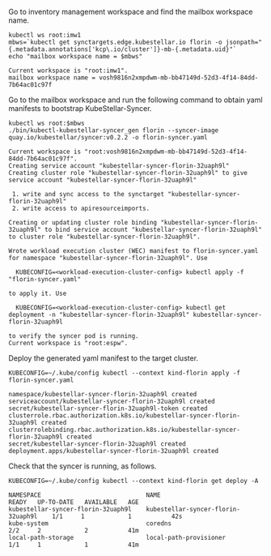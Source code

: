 <!--kubestellar-syncer-0-deploy-florin-start-->
Go to inventory management workspace and find the mailbox workspace name.
```shell
kubectl ws root:imw1
mbws=`kubectl get synctargets.edge.kubestellar.io florin -o jsonpath="{.metadata.annotations['kcp\.io/cluster']}-mb-{.metadata.uid}"`
echo "mailbox workspace name = $mbws"
```
``` { .bash .no-copy }
Current workspace is "root:imw1".
mailbox workspace name = vosh9816n2xmpdwm-mb-bb47149d-52d3-4f14-84dd-7b64ac01c97f
```

Go to the mailbox workspace and run the following command to obtain yaml manifests to bootstrap KubeStellar-Syncer.
```shell
kubectl ws root:$mbws
./bin/kubectl-kubestellar-syncer_gen florin --syncer-image quay.io/kubestellar/syncer:v0.2.2 -o florin-syncer.yaml
```
``` { .bash .no-copy }
Current workspace is "root:vosh9816n2xmpdwm-mb-bb47149d-52d3-4f14-84dd-7b64ac01c97f".
Creating service account "kubestellar-syncer-florin-32uaph9l"
Creating cluster role "kubestellar-syncer-florin-32uaph9l" to give service account "kubestellar-syncer-florin-32uaph9l"

 1. write and sync access to the synctarget "kubestellar-syncer-florin-32uaph9l"
 2. write access to apiresourceimports.

Creating or updating cluster role binding "kubestellar-syncer-florin-32uaph9l" to bind service account "kubestellar-syncer-florin-32uaph9l" to cluster role "kubestellar-syncer-florin-32uaph9l".

Wrote workload execution cluster (WEC) manifest to florin-syncer.yaml for namespace "kubestellar-syncer-florin-32uaph9l". Use

  KUBECONFIG=<workload-execution-cluster-config> kubectl apply -f "florin-syncer.yaml"

to apply it. Use

  KUBECONFIG=<workload-execution-cluster-config> kubectl get deployment -n "kubestellar-syncer-florin-32uaph9l" kubestellar-syncer-florin-32uaph9l

to verify the syncer pod is running.
Current workspace is "root:espw".
```

Deploy the generated yaml manifest to the target cluster.
```shell
KUBECONFIG=~/.kube/config kubectl --context kind-florin apply -f florin-syncer.yaml
```
``` { .bash .no-copy }
namespace/kubestellar-syncer-florin-32uaph9l created
serviceaccount/kubestellar-syncer-florin-32uaph9l created
secret/kubestellar-syncer-florin-32uaph9l-token created
clusterrole.rbac.authorization.k8s.io/kubestellar-syncer-florin-32uaph9l created
clusterrolebinding.rbac.authorization.k8s.io/kubestellar-syncer-florin-32uaph9l created
secret/kubestellar-syncer-florin-32uaph9l created
deployment.apps/kubestellar-syncer-florin-32uaph9l created
```
    
Check that the syncer is running, as follows.
```shell
KUBECONFIG=~/.kube/config kubectl --context kind-florin get deploy -A
```
``` { .bash .no-copy }
NAMESPACE                             NAME                                  READY   UP-TO-DATE   AVAILABLE   AGE
kubestellar-syncer-florin-32uaph9l    kubestellar-syncer-florin-32uaph9l    1/1     1            1           42s
kube-system                           coredns                               2/2     2            2           41m
local-path-storage                    local-path-provisioner                1/1     1            1           41m
```

<!--kubestellar-syncer-0-deploy-florin-end-->

